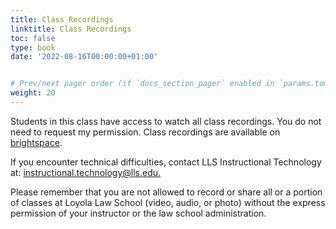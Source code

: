 ```yaml
---
title: Class Recordings
linktitle: Class Recordings
toc: false
type: book
date: '2022-08-16T00:00:00+01:00'


# Prev/next pager order (if `docs_section_pager` enabled in `params.toml`)
weight: 20
---
```


Students in this class have access to watch all class recordings. You do not need to request my permission. Class recordings are available on [brightspace](https://brightspace.lmu.edu/d2l/le/content/280846/Home).

If you encounter technical difficulties, contact LLS Instructional Technology at: [instructional.technology@lls.edu.](mailto:instructional.technology@lls.edu.?subject=IT%20Help%20Re%3A%20Torts%20w%2F%20Prof.%20Doyle)

Please remember that you are not allowed to record or share all or a portion of classes at Loyola Law School (video, audio, or photo) without the express permission of your instructor or the law school administration.